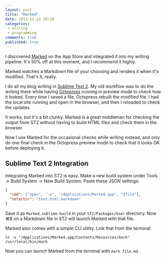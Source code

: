 ```yaml
---
layout: post
title: "Marked"
date: 2012-12-23 20:20
categories: 
 - writing
 - programming
comments: true
published: true
---
```


I discovered [Marked][marked] on the App Store and integrated it into my writing pipeline. It's 50% off at this moment, and I recommend it highly.

<!-- more -->

Marked watches a Markdown file of your choosing and renders it when it's modified. That's it, really.

I do all my blog writing in [Sublime Text 2][st2]. My old workflow was to do the writing there while having [Octopress][octopress] running in preview mode to check how it looked. Every time I saved a file, Octopress rebuilt the modified file. I had the local site running and open in the browser, and then I reloaded to check the updates.

It works, but it's a bit clunky. Marked is a great middleman for checking the output from ST2 without having to build HTML files and check them in the browser.

Now I use Marked for the occasional checks while writing instead, and only do one final check in the Octopress preview mode to check that it looks OK before deploying it.

## Sublime Text 2 Integration

Integrating Marked into ST2 is easy. Make a new build system under Tools &rarr; Build System &rarr; New Build System. Paste these JSON settings:

``` json
{
  "cmd": ["open", "-a", "/Applications/Marked.app", "$file"],
  "selector": "text.html.markdown"
}
```

Save it as `Marked.sublime-build` in your `ST2/Packages/User` directory. Now ⌘B on a Markdown file in ST2 will launch Marked with that file.

Marked also comes with a simple CLI utility. Link that from the terminal:

    ln -s "/Applications/Marked.app/Contents/Resources/mark" /usr/local/bin/mark

Now you can launch Marked from the terminal with `mark file.md`.

[marked]: http://markedapp.com/
[st2]: http://www.sublimetext.com/
[octopress]: http://octopress.org/
